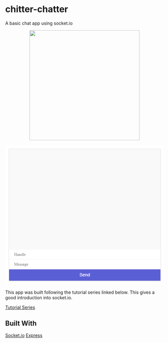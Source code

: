 # chitter-chatter
A basic chat app using socket.io

<p align="center">
  <img width="350" height="350" src="./src/public/img/app-look.png" alt="">
</p>

![App View](src/public/app-look.png)

This app was built following the tutorial series linked below. This gives a good introduction into socket.io.

[Tutorial Series](https://www.youtube.com/playlist?list=PL4cUxeGkcC9i4V-_ZVwLmOusj8YAUhj_9)

## Built With

[Socket.io](https://github.com/socketio/socket.io)
[Express](https://github.com/expressjs/express)